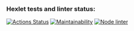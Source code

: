 ### Hexlet tests and linter status:
[![Actions Status](https://github.com/anvlbl/backend-project-lvl1/workflows/hexlet-check/badge.svg)](https://github.com/anvlbl/backend-project-lvl1/actions)
[![Maintainability](https://api.codeclimate.com/v1/badges/a99a88d28ad37a79dbf6/maintainability)](https://codeclimate.com/github/codeclimate/codeclimate/maintainability)
[![Node linter](https://github.com/anvlbl/backend-project-lvl1/workflows/nodelint/badge.svg)](https://github.com/anvlbl/backend-project-lvl1/actions)